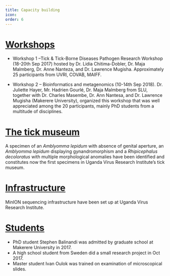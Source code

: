 ```yaml
---
title: Capacity building
icon:
order: 6
---
```


# **<ins>Workshops</ins>**

- Workshop 1 –Tick & Tick-Borne Diseases Pathogen Research Workshop (18-20th Sep 2017) hosted by Dr. Lidia Chitima-Dobler, Dr. Maja Malmberg, Dr. Anne Nanteza, and Dr. Lawrence Mugisha. Approximately 25 participants from UVRI, COVAB, MAIFF.

- Workshop 2 – Bioinformatics and metagenomics (10-14th Sep 2018). Dr. Juliette Hayer, Mr. Hadrien Gourlé, Dr. Maja Malmberg from SLU, together with Dr. Charles Masembe, Dr. Ann Nantesa, and Dr. Lawrence Mugisha (Makerere University), organized this workshop that was well appreciated among the 20 participants, mainly PhD students from a multitude of disciplines.

# **<ins>The tick museum</ins>**
A specimen of an *Amblyomma lepidum* with absence of genital aperture, an *Amblyomma lepidum* displaying gynandromorphism and a
*Rhipicephalus decoloratus* with multiple morphological anomalies have been identified and constitutes now the first specimens in Uganda Virus Research Institute’s tick museum.

# **<ins>Infrastructure</ins>**
MinION sequencing infrastructure have been set up at Uganda Virus Research Institute.

# **<ins>Students</ins>**
- PhD student Stephen Balinandi was admitted by graduate school at Makerere University in 2017.
- A high school student from Sweden did a small research project in Oct 2017.
- Master student Ivan Oulok was trained on examination of microscopical slides.

